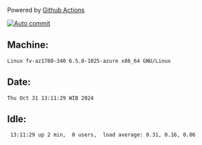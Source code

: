 Powered by [Github Actions](https://github.com/features/actions)

[![Auto commit](https://github.com/hiage/workstation/workflows/Auto%20commit/badge.svg)](https://github.com/hiage/workstation/actions?query=workflow%3A%22Auto+commit%22)

## Machine:
```
Linux fv-az1780-340 6.5.0-1025-azure x86_64 GNU/Linux
```
## Date:
```
Thu Oct 31 13:11:29 WIB 2024
```
## Idle:
```
 13:11:29 up 2 min,  0 users,  load average: 0.31, 0.16, 0.06
```
